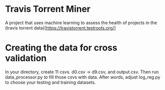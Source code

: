 # Travis Torrent Miner

A project that uses machine learning to assess the health of projects in the (travis torrent data)[https://travistorrent.testroots.org/]

# Creating the data for cross validation
In your directory, create 11 csvs. d0.csv -> d9.csv, and output.csv. Then run data_processor.py to fill those csvs with data. After words, adjust log_reg.py to choose your testing and training datasets. 